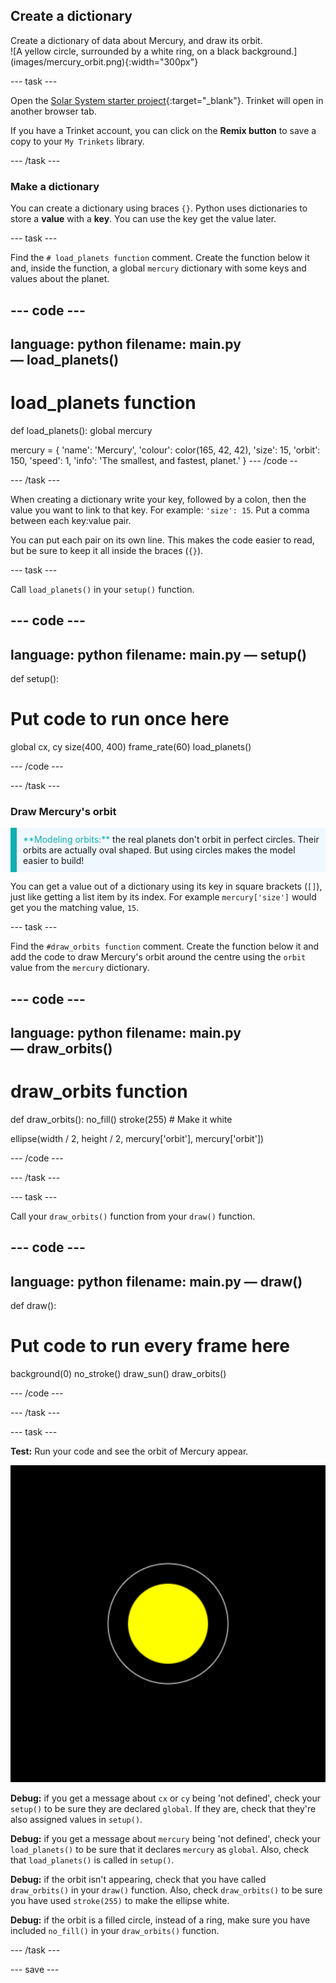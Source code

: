 ## Create a dictionary

<div style="display: flex; flex-wrap: wrap">
<div style="flex-basis: 200px; flex-grow: 1; margin-right: 15px;">
Create a dictionary of data about Mercury, and draw its orbit.
</div>
<div>
![A yellow circle, surrounded by a white ring, on a black background.](images/mercury_orbit.png){:width="300px"}
</div>
</div>

--- task ---

Open the [Solar System starter project](https://trinket.io/python/0e48381967){:target="_blank"}. Trinket will open in another browser tab.

If you have a Trinket account, you can click on the **Remix button** to save a copy to your `My Trinkets` library.

--- /task ---

### Make a dictionary

You can create a dictionary using braces `{}`. Python uses dictionaries to store a **value** with a **key**. You can use the key get the value later.

--- task ---

Find the `# load_planets function` comment. Create the function below it and, inside the function, a global `mercury` dictionary with some keys and values about the planet.

--- code ---
---
language: python
filename: main.py — load_planets()
---
# load_planets function
def load_planets():
  global mercury

  mercury = {
      'name': 'Mercury',
      'colour': color(165, 42, 42),
      'size': 15,
      'orbit': 150,
      'speed': 1,
      'info': 'The smallest, and fastest, planet.'
  }
--- /code --

--- /task ---

When creating a dictionary write your key, followed by a colon, then the value you want to link to that key. For example: `'size': 15`. Put a comma between each key:value pair. 


You can put each pair on its own line. This makes the code easier to read, but be sure to keep it all inside the braces (`{}`).

--- task ---

Call `load_planets()` in your `setup()` function.

--- code ---
---
language: python
filename: main.py — setup()
---
def setup():
  # Put code to run once here
  global cx, cy
  size(400, 400)
  frame_rate(60)
  load_planets()
  
  
--- /code ---

--- /task ---

### Draw Mercury's orbit

<p style="border-left: solid; border-width:10px; border-color: #0faeb0; background-color: aliceblue; padding: 10px;">
<span style="color: #0faeb0">**Modeling orbits:**</span> the real planets don't orbit in perfect circles. Their orbits are actually oval shaped. But using circles makes the model easier to build!
</p>

You can get a value out of a dictionary using its key in square brackets (`[]`), just like getting a list item by its index. For example `mercury['size']` would get you the matching value, `15`.

--- task ---

Find the `#draw_orbits function` comment. Create the function below it and add the code to draw Mercury's orbit around the centre using the `orbit` value from the `mercury` dictionary.

--- code ---
---
language: python
filename: main.py — draw_orbits()
---
# draw_orbits function
def draw_orbits():
  no_fill()
  stroke(255) # Make it white
  
  ellipse(width / 2, height / 2, mercury['orbit'], mercury['orbit'])
  
  
--- /code ---

--- /task ---

--- task ---

Call your `draw_orbits()` function from your `draw()` function.

--- code ---
---
language: python
filename: main.py — draw()
---
def draw():
  # Put code to run every frame here
  background(0)
  no_stroke()
  draw_sun()
  draw_orbits()
  
  
--- /code ---

--- /task ---

--- task ---

 **Test:** Run your code and see the orbit of Mercury appear.

![A yellow circle, surrounded by a white ring, on a black background.](images/mercury_orbit.png)

**Debug:** if you get a message about `cx` or `cy` being 'not defined', check your `setup()` to be sure they are declared `global`. If they are, check that they're also assigned values in `setup()`.

**Debug:** if you get a message about `mercury` being 'not defined', check your `load_planets()` to be sure that it declares `mercury` as `global`. Also, check that `load_planets()` is called in `setup()`.

**Debug:** if the orbit isn't appearing, check that you have called `draw_orbits()` in your `draw()` function. Also, check `draw_orbits()` to be sure you have used `stroke(255)` to make the ellipse white.

**Debug:** if the orbit is a filled circle, instead of a ring, make sure you have included `no_fill()` in your `draw_orbits()` function.

--- /task ---

--- save ---
